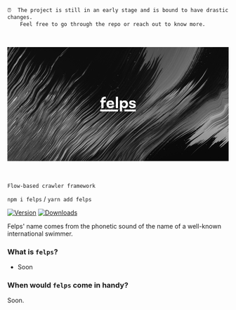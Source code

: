     ⏰  The project is still in an early stage and is bound to have drastic changes.
        Feel free to go through the repo or reach out to know more.

<br>

![Cagibi Illustration](media/header.jpg)

<br>

    Flow-based crawler framework

`npm i felps` / `yarn add felps`

[![Version](https://img.shields.io/npm/v/felps?style=flat&colorA=000000&colorB=000000)](https://www.npmjs.com/package/felps)
[![Downloads](https://img.shields.io/npm/dt/felps.svg?style=flat&colorA=000000&colorB=000000)](https://www.npmjs.com/package/felps)

Felps' name comes from the phonetic sound of the name of a well-known international swimmer.

### What is `felps`?
- Soon
### When would `felps` come in handy?
Soon.
